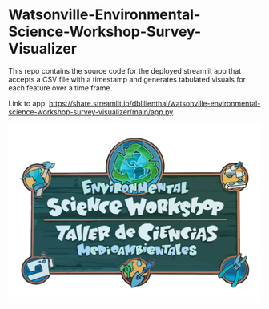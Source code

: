 # Watsonville-Environmental-Science-Workshop-Survey-Visualizer
This repo contains the source code for the deployed streamlit app that accepts a CSV file with a timestamp and generates tabulated visuals for each feature over a time frame.  

Link to app: https://share.streamlit.io/dblilienthal/watsonville-environmental-science-workshop-survey-visualizer/main/app.py

<img src='WESW Logo.png'>
